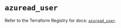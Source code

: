 # `azuread_user`

Refer to the Terraform Registry for docs: [`azuread_user`](https://registry.terraform.io/providers/hashicorp/azuread/3.3.0/docs/resources/user).
